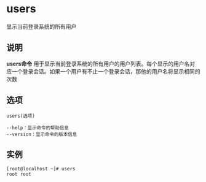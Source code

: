 users
===

显示当前登录系统的所有用户

## 说明

**users命令** 用于显示当前登录系统的所有用户的用户列表。每个显示的用户名对应一个登录会话。如果一个用户有不止一个登录会话，那他的用户名将显示相同的次数

## 选项

```
users(选项)
```

  

```
--help：显示命令的帮助信息
--version：显示命令的版本信息
```

## 实例

```
[root@localhost ~]# users
root root
```


